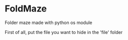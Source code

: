 # FoldMaze
Folder maze made with python os module

First of all, put the file you want to hide in the 'file' folder
